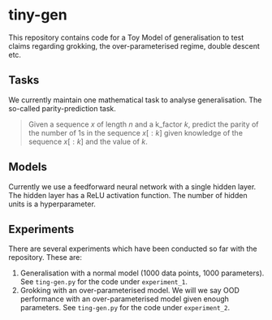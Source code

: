 # tiny-gen

This repository contains code for a Toy Model of generalisation to test claims regarding grokking, the over-parameterised regime, double descent etc.

## Tasks

We currently maintain one mathematical task to analyse generalisation. The so-called parity-prediction task.

> Given a sequence $x$ of length $n$ and a k_factor $k$, predict the parity of the number of 1s in the sequence $x[:k]$ given knowledge of the sequence $x[:k]$ and the value of $k$.

## Models

Currently we use a feedforward neural network with a single hidden layer. The hidden layer has a ReLU activation function. The number of hidden units is a hyperparameter.

## Experiments

There are several experiments which have been conducted so far with the repository. These are:
1. Generalisation with a normal model (1000 data points, 1000 parameters). See `ting-gen.py` for the code under `experiment_1`.
2. Grokking with an over-parameterised model. We will we say OOD performance with an over-parameterised model given enough parameters. See `ting-gen.py` for the code under `experiment_2`.